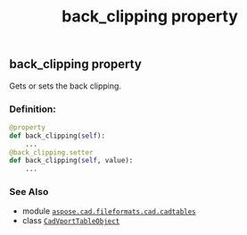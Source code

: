 ﻿---
title: back_clipping property
second_title: Aspose.CAD for Python via .NET API References
description: 
type: docs
weight: 110
url: /python-net/aspose.cad.fileformats.cad.cadtables/cadvporttableobject/back_clipping/
is_root: false
---

## back_clipping property


Gets or sets the back clipping.
### Definition:
```python
@property
def back_clipping(self):
    ...
@back_clipping.setter
def back_clipping(self, value):
    ...
```

### See Also
* module [`aspose.cad.fileformats.cad.cadtables`](../../)
* class [`CadVportTableObject`](/cad/python-net/aspose.cad.fileformats.cad.cadtables/cadvporttableobject)
